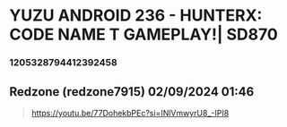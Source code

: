 # YUZU ANDROID 236 - HUNTERX: CODE NAME T GAMEPLAY!| SD870
### 1205328794412392458
## Redzone (redzone7915) 02/09/2024 01:46 

> https://youtu.be/77DohekbPEc?si=INlVmwyrU8_-IPI8


